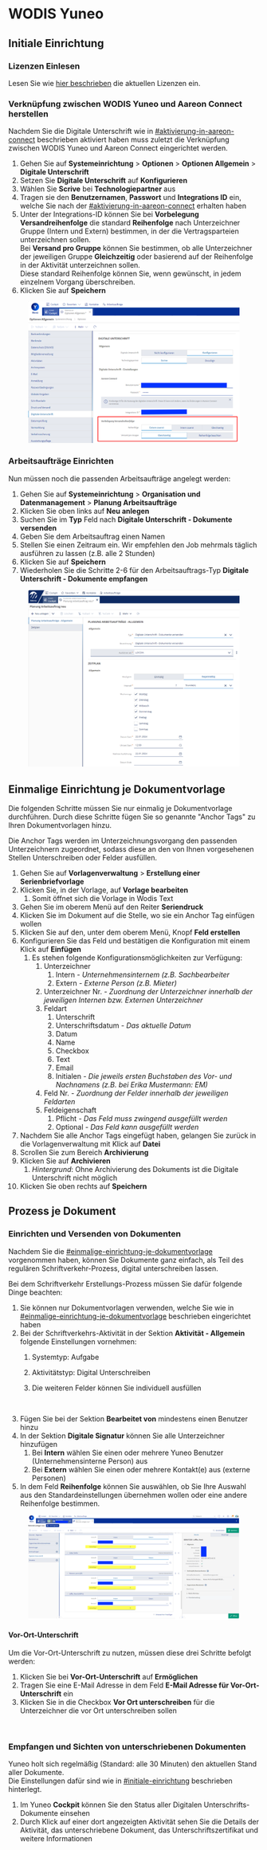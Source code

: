 # WODIS Yuneo

## Initiale Einrichtung

### Lizenzen Einlesen

Lesen Sie wie [hier beschrieben](../../../erps/wodis-yuneo.md#aareon-connect-in-wodis-yuneo-aktivieren-lizenzen-einlesen) die aktuellen Lizenzen ein.

### Verknüpfung zwischen WODIS Yuneo und Aareon Connect herstellen

Nachdem Sie die Digitale Unterschrift wie in [#aktivierung-in-aareon-connect](../scrive-technologie-partner.md#aktivierung-in-aareon-connect "mention") beschrieben aktiviert haben muss zuletzt die Verknüpfung zwischen WODIS Yuneo und Aareon Connect eingerichtet werden.

1. Gehen Sie auf **Systemeinrichtung** > **Optionen** > **Optionen Allgemein** > **Digitale Unterschrift**
2. Setzen Sie **Digitale Unterschrift** auf **Konfigurieren**
3. Wählen Sie **Scrive** bei **Technologiepartner** aus
4. Tragen sie den **Benutzernamen**, **Passwort** und **Integrations ID** ein, welche Sie nach der [#aktivierung-in-aareon-connect](../scrive-technologie-partner.md#aktivierung-in-aareon-connect "mention") erhalten haben
5. Unter der Integrations-ID können Sie bei **Vorbelegung Versandreihenfolge** die standard **Reihenfolge** nach Unterzeichner Gruppe (Intern und Extern) bestimmen, in der die Vertragsparteien unterzeichnen sollen.\
   Bei **Versand pro Gruppe** können Sie bestimmen, ob alle Unterzeichner der jeweiligen Gruppe **Gleichzeitig** oder basierend auf der Reihenfolge in der Aktivität unterzeichnen sollen.\
   Diese standard Reihenfolge können Sie, wenn gewünscht, in jedem einzelnem Vorgang überschreiben.
6. Klicken Sie auf **Speichern**

<figure><img src="../../../.gitbook/assets/image (3).png" alt=""><figcaption></figcaption></figure>

### Arbeitsaufträge Einrichten

Nun müssen noch die passenden Arbeitsaufträge angelegt werden:

1. Gehen Sie auf **Systemeinrichtung** > **Organisation und Datenmanagement** > **Planung Arbeitsaufträge**
2. Klicken Sie oben links auf **Neu anlegen**
3. Suchen Sie im **Typ** Feld nach **Digitale Unterschrift - Dokumente versenden**
4. Geben Sie dem Arbeitsauftrag einen Namen
5. Stellen Sie einen Zeitraum ein. Wir empfehlen den Job mehrmals täglich ausführen zu lassen (z.B. alle 2 Stunden)
6. Klicken Sie auf **Speichern**
7. Wiederholen Sie die Schritte 2-6 für den Arbeitsauftrags-Typ **Digitale Unterschrift - Dokumente empfangen**

<figure><img src="../../../.gitbook/assets/image (33) (1).png" alt=""><figcaption></figcaption></figure>

## Einmalige Einrichtung je Dokumentvorlage

Die folgenden Schritte müssen Sie nur einmalig je Dokumentvorlage durchführen. Durch diese Schritte fügen Sie so genannte "Anchor Tags" zu Ihren Dokumentvorlagen hinzu.

Die Anchor Tags werden im Unterzeichnungsvorgang den passenden Unterzeichnern zugeordnet, sodass diese an den von Ihnen vorgesehenen Stellen Unterschreiben oder Felder ausfüllen.

1. Gehen Sie auf **Vorlagenverwaltung** > **Erstellung einer Serienbriefvorlage**
2. Klicken Sie, in der Vorlage, auf **Vorlage bearbeiten**
   1. Somit öffnet sich die Vorlage in Wodis Text
3. Gehen Sie im oberem Menü auf den Reiter **Seriendruck**
4. Klicken Sie im Dokument auf die Stelle, wo sie ein Anchor Tag einfügen wollen
5. Klicken Sie auf den, unter dem oberem Menü, Knopf **Feld erstellen**
6. Konfigurieren Sie das Feld und bestätigen die Konfiguration mit einem Klick auf **Einfügen**
   1. Es stehen folgende Konfigurationsmöglichkeiten zur Verfügung:
      1. Unterzeichner
         1. Intern _- Unternehmensinternem (z.B. Sachbearbeiter_
         2. Extern _- Externe Person (z.B. Mieter)_
      2. Unterzeichner Nr. _- Zuordnung der Unterzeichner innerhalb der jeweiligen Internen bzw. Externen Unterzeichner_
      3. Feldart
         1. Unterschrift
         2. Unterschriftsdatum _- Das aktuelle Datum_
         3. Datum
         4. Name
         5. Checkbox
         6. Text
         7. Email
         8. Initialen _- Die jeweils ersten Buchstaben des Vor- und Nachnamens (z.B. bei Erika Mustermann: EM)_
      4. Feld Nr. - _Zuordnung der Felder innerhalb der jeweiligen Feldarten_
      5. Feldeigenschaft
         1. Pflicht _- Das Feld muss zwingend ausgefüllt werden_
         2. Optional _- Das Feld kann ausgefüllt werden_
7. Nachdem Sie alle Anchor Tags eingefügt haben, gelangen Sie zurück in die Vorlagenverwaltung mit Klick auf **Datei**
8. Scrollen Sie zum Bereich **Archivierung**
9. Klicken Sie auf **Archivieren**
   1. _Hintergrund_: Ohne Archivierung des Dokuments ist die Digitale Unterschrift nicht möglich
10. Klicken Sie oben rechts auf **Speichern**

## Prozess je Dokument

### Einrichten und Versenden von Dokumenten

Nachdem Sie die [#einmalige-einrichtung-je-dokumentvorlage](wodis-yuneo.md#einmalige-einrichtung-je-dokumentvorlage "mention") vorgenommen haben, können Sie Dokumente ganz einfach, als Teil des regulären Schriftverkehr-Prozess, digital unterschreiben lassen.

Bei dem Schriftverkehr Erstellungs-Prozess müssen Sie dafür folgende Dinge beachten:

1. Sie können nur Dokumentvorlagen verwenden, welche Sie wie in [#einmalige-einrichtung-je-dokumentvorlage](wodis-yuneo.md#einmalige-einrichtung-je-dokumentvorlage "mention") beschrieben eingerichtet haben
2. Bei der Schriftverkehrs-Aktivität in der Sektion **Aktivität - Allgemein** folgende Einstellungen vornehmen:
   1. Systemtyp: Aufgabe
   2. Aktivitätstyp: Digital Unterschreiben
   3.  Die weiteren Felder können Sie individuell ausfüllen

       <figure><img src="../../../.gitbook/assets/image (7).png" alt="" width="563"><figcaption></figcaption></figure>
3. Fügen Sie bei der Sektion **Bearbeitet von** mindestens einen Benutzer hinzu
4. In der Sektion **Digitale Signatur** können Sie alle Unterzeichner hinzufügen
   1. Bei **Intern** wählen Sie einen oder mehrere Yuneo Benutzer (Unternehmensinterne Person) aus
   2. Bei **Extern** wählen Sie einen oder mehrere Kontakt(e) aus (externe Personen)
5. In dem Feld **Reihenfolge** können Sie auswählen, ob Sie Ihre Auswahl aus den Standardeinstellungen übernehmen wollen oder eine andere Reihenfolge bestimmen.

<figure><img src="../../../.gitbook/assets/MicrosoftTeams-image.png" alt=""><figcaption></figcaption></figure>

#### Vor-Ort-Unterschrift

Um die Vor-Ort-Unterschrift zu nutzen, müssen diese drei Schritte befolgt werden:

1. Klicken Sie bei **Vor-Ort-Unterschrift** auf **Ermöglichen**
2. Tragen Sie eine E-Mail Adresse in dem Feld **E-Mail Adresse für Vor-Ort-Unterschrift** ein
3. Klicken Sie in die Checkbox **Vor Ort unterschreiben** für die Unterzeichner die vor Ort unterschreiben sollen

<figure><img src="../../../.gitbook/assets/image (38).png" alt=""><figcaption></figcaption></figure>

### Empfangen und Sichten von unterschriebenen Dokumenten

Yuneo holt sich regelmäßig (Standard: alle 30 Minuten) den aktuellen Stand aller Dokumente.\
Die Einstellungen dafür sind wie in [#initiale-einrichtung](wodis-yuneo.md#initiale-einrichtung "mention") beschrieben hinterlegt.

1. Im Yuneo **Cockpit** können Sie den Status aller Digitalen Unterschrifts-Dokumente einsehen
2. Durch Klick auf einer dort angezeigten Aktivität sehen Sie die Details der Aktivität, das unterschriebene Dokument, das Unterschriftszertifikat und weitere Informationen

